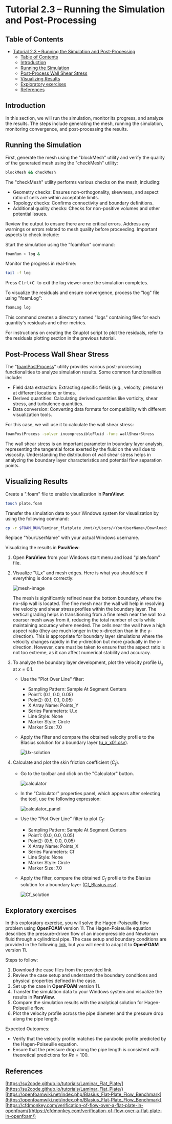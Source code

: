 # Tutorial 2.3 – Running the Simulation and Post-Processing

##  Table of Contents
- [Tutorial 2.3 – Running the Simulation and Post-Processing](#tutorial-23--running-the-simulation-and-post-processing)
  - [Table of Contents](#table-of-contents)
  - [Introduction](#introduction)
  - [Running the Simulation](#running-the-simulation)
  - [Post-Process Wall Shear Stress](#post-process-wall-shear-stress)
  - [Visualizing Results](#visualizing-results)
  - [Exploratory exercises](#exploratory-exercises)
  - [References](#references)

## Introduction

In this section, we will run the simulation, monitor its progress, and analyze the results. The steps include generating the mesh, running the simulation, monitoring convergence, and post-processing the results.

## Running the Simulation

First, generate the mesh using the "blockMesh" utility and verify the quality of the generated mesh using the "checkMesh" utility:

```bash
blockMesh && checkMesh
```

The "checkMesh" utility performs various checks on the mesh, including:
- Geometry checks: Ensures non-orthogonality, skewness, and aspect ratio of cells are within acceptable limits.
- Topology checks: Confirms connectivity and boundary definitions.
- Additional quality checks: Checks for non-positive volumes and other potential issues.

Review the output to ensure there are no critical errors. Address any warnings or errors related to mesh quality before proceeding. Important aspects to check include:

Start the simulation using the "foamRun" command:

```bash
foamRun > log &
```

Monitor the progress in real-time:

```bash
tail -f log
```

Press <kbd> Ctrl+C </kbd> to exit the log viewer once the simulation completes.

To visualize the residuals and ensure convergence, process the "log" file using "foamLog":

```bash
foamLog log
```

This command creates a directory named "logs" containing files for each quantity's residuals and other metrics.

For instructions on creating the Gnuplot script to plot the residuals, refer to the residuals plotting section in the previous tutorial.

## Post-Process Wall Shear Stress

The "[foamPostProcess](https://doc.cfd.direct/openfoam/user-guide-v11/post-processing-functionality)" utility provides various post-processing functionalities to analyze simulation results. Some common functionalities include:
- Field data extraction: Extracting specific fields (e.g., velocity, pressure) at different locations or times.
- Derived quantities: Calculating derived quantities like vorticity, shear stress, and turbulence quantities.
- Data conversion: Converting data formats for compatibility with different visualization tools.


For this case, we will use it to calculate the wall shear stress:

```bash
foamPostProcess -solver incompressibleFluid -func wallShearStress
```

The wall shear stress is an important parameter in boundary layer analysis, representing the tangential force exerted by the fluid on the wall due to viscosity. Understanding the distribution of wall shear stress helps in analyzing the boundary layer characteristics and potential flow separation points.

## Visualizing Results

Create a ".foam" file to enable visualization in **ParaView**:

```bash
touch plate.foam
```

Transfer the simulation data to your Windows system for visualization by using the following command:

```bash
cp -r $FOAM_RUN/laminar_flatplate /mnt/c/Users/<YourUserName>/Downloads/
```

Replace "YourUserName" with your actual Windows username.

Visualizing the results in **ParaView**:
1. Open **ParaView** from your Windows start menu and load "plate.foam" file.
2. Visualize "U_x" and mesh edges. Here is what you should see if everything is done correctly:

   ![mesh-image](mesh-image.png)

   The mesh is significantly refined near the bottom boundary, where the no-slip wall is located. The fine mesh near the wall will help in resolving the velocity and shear stress profiles within the boundary layer. The vertical grading helps in transitioning from a fine mesh near the wall to a coarser mesh away from it, reducing the total number of cells while maintaining accuracy where needed. The cells near the wall have a high aspect ratio (they are much longer in the x-direction than in the y-direction). This is appropriate for boundary layer simulations where the velocity changes rapidly in the y-direction but more gradually in the x-direction. However, care must be taken to ensure that the aspect ratio is not too extreme, as it can affect numerical stability and accuracy.
 
1. To analyze the boundary layer development, plot the velocity profile $`U_x`$ at $`x = 0.1`$. 
   - Use the "Plot Over Line" filter:
     - Sampling Pattern: Sample At Segment Centers
     - Point1: (0.1, 0.0, 0.05)
     - Point2: (0.1, 0.1, 0.05)
     - X Array Name: Points_Y
     - Series Parameters: U_x
     - Line Style: None
     - Marker Style: Circle
     - Marker Size: 7.0 
  
   - Apply the filter and compare the obtained velocity profile to the Blasius solution for a boundary layer ([u_x_x01.csv](u_x_x01.csv)).

      ![Ux-solution](Ux-solution.png)

1. Calculate and plot the skin friction coefficient ($`C_f`$).
   - Go to the toolbar and click on the "Calculator" button. 
     
      ![calculator](calculator.png)


   - In the "Calculator" properties panel, which appears after selecting the tool, use the following expression:

      ![calculator_panel](calculator_panel.png)
    
   - Use the "Plot Over Line" filter to plot $`C_f`$:
      - Sampling Pattern: Sample At Segment Centers
      - Point1: (0.0, 0.0, 0.05)
      - Point2: (0.5, 0.0, 0.05)
      - X Array Name: Points_X
      - Series Parameters: Cf
      - Line Style: None
      - Marker Style: Circle
      - Marker Size: 7.0 

   - Apply the filter, compare the obtained $`C_f`$ profile to the Blasius solution for a boundary layer ([Cf_Blasius.csv](Cf_Blasius.csv)).

      ![Cf_solution](Cf_solution.png)

## Exploratory exercises

In this exploratory exercise, you will solve the Hagen-Poiseuille flow problem using **OpenFOAM** version 11. The Hagen-Poiseuille equation describes the pressure-driven flow of an incompressible and Newtonian fluid through a cylindrical pipe. The case setup and boundary conditions are provided in the following [link](https://wiki.openfoam.com/Hagen_Poiseuille_by_Joel_Guerrero), but you will need to adapt it to **OpenFOAM** version 11.

Steps to follow:
1. Download the case files from the provided link.
2. Review the case setup and understand the boundary conditions and physical properties defined in the case.
3. Set up the case in **OpenFOAM** version 11.
4. Transfer the simulation data to your Windows system and visualize the results in **ParaView**.
5. Compare the simulation results with the analytical solution for Hagen-Poiseuille flow.
6. Plot the velocity profile across the pipe diameter and the pressure drop along the pipe length.
  
Expected Outcomes:
- Verify that the velocity profile matches the parabolic profile predicted by the Hagen-Poiseuille equation.
- Ensure that the pressure drop along the pipe length is consistent with theoretical predictions for $`Re = 100`$.

## References
[https://su2code.github.io/tutorials/Laminar_Flat_Plate/](https://su2code.github.io/tutorials/Laminar_Flat_Plate/)   
[https://openfoamwiki.net/index.php/Blasius_Flat-Plate_Flow_Benchmark](https://openfoamwiki.net/index.php/Blasius_Flat-Plate_Flow_Benchmark)
[https://cfdmonkey.com/verification-of-flow-over-a-flat-plate-in-openfoam/](https://cfdmonkey.com/verification-of-flow-over-a-flat-plate-in-openfoam/)


